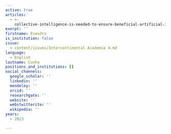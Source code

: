 ```yaml
---
active: true
articles:
  - >-
    collective-intelligence-is-needed-to-ensure-beneficial-artificial-intelligence
exerpt: ''
firstname: Evandro
is_institution: false
issue:
  - content/issues/Intercontinental Academia 4.md
language:
  - English
lastname: Cunha
positions_and_institutions: []
social_channels:
  google_scholar: ''
  linkedin: ''
  mendeley: ''
  orcid: ''
  researchgate: ''
  website: ''
  webstwitterite: ''
  wikipedia: ''
years:
  - 2023

---
```

